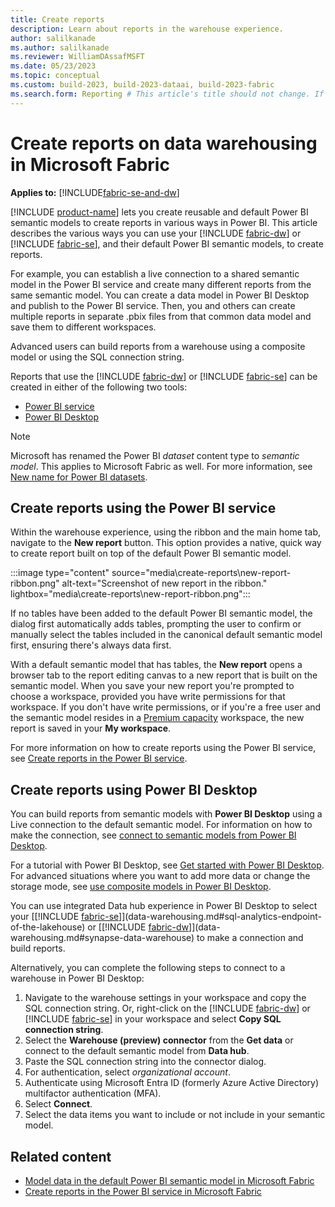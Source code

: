 ```yaml
---
title: Create reports
description: Learn about reports in the warehouse experience.
author: salilkanade
ms.author: salilkanade
ms.reviewer: WilliamDAssafMSFT
ms.date: 05/23/2023
ms.topic: conceptual
ms.custom: build-2023, build-2023-dataai, build-2023-fabric
ms.search.form: Reporting # This article's title should not change. If so, contact engineering.
---
```

# Create reports on data warehousing in Microsoft Fabric

**Applies to:** [!INCLUDE[fabric-se-and-dw](includes/applies-to-version/fabric-se-and-dw.md)]

[!INCLUDE [product-name](../includes/product-name.md)] lets you create reusable and default Power BI semantic models to create reports in various ways in Power BI. This article describes the various ways you can use your [!INCLUDE [fabric-dw](includes/fabric-dw.md)] or [!INCLUDE [fabric-se](includes/fabric-se.md)], and their default Power BI semantic models, to create reports.

For example, you can establish a live connection to a shared semantic model in the Power BI service and create many different reports from the same semantic model. You can create a data model in Power BI Desktop and publish to the Power BI service. Then, you and others can create multiple reports in separate .pbix files from that common data model and save them to different workspaces.

Advanced users can build reports from a warehouse using a composite model or using the SQL connection string.

Reports that use the [!INCLUDE [fabric-dw](includes/fabric-dw.md)] or [!INCLUDE [fabric-se](includes/fabric-se.md)] can be created in either of the following two tools:

- [Power BI service](reports-power-bi-service.md)
- [Power BI Desktop](/power-bi/fundamentals/desktop-getting-started)

> [!NOTE]
> Microsoft has renamed the Power BI *dataset* content type to *semantic model*. This applies to Microsoft Fabric as well. For more information, see [New name for Power BI datasets](/power-bi/connect-data/service-datasets-rename).

## Create reports using the Power BI service

Within the warehouse experience, using the ribbon and the main home tab, navigate to the **New report** button. This option provides a native, quick way to create report built on top of the default Power BI semantic model.

:::image type="content" source="media\create-reports\new-report-ribbon.png" alt-text="Screenshot of new report in the ribbon." lightbox="media\create-reports\new-report-ribbon.png":::

If no tables have been added to the default Power BI semantic model, the dialog first automatically adds tables, prompting the user to confirm or manually select the tables included in the canonical default semantic model first, ensuring there's always data first.

With a default semantic model that has tables, the **New report** opens a browser tab to the report editing canvas to a new report that is built on the semantic model. When you save your new report you're prompted to choose a workspace, provided you have write permissions for that workspace. If you don't have write permissions, or if you're a free user and the semantic model resides in a [Premium capacity](/power-bi/enterprise/service-premium-what-is) workspace, the new report is saved in your **My workspace**.

For more information on how to create reports using the Power BI service, see [Create reports in the Power BI service](reports-power-bi-service.md).

## Create reports using Power BI Desktop

You can build reports from semantic models with **Power BI Desktop** using a Live connection to the default semantic model. For information on how to make the connection, see [connect to semantic models from Power BI Desktop](/power-bi/connect-data/desktop-report-lifecycle-datasets).  

For a tutorial with Power BI Desktop, see [Get started with Power BI Desktop](/power-bi/fundamentals/desktop-getting-started). For advanced situations where you want to add more data or change the storage mode, see [use composite models in Power BI Desktop](/power-bi/transform-model/desktop-composite-models).

You can use integrated Data hub experience in Power BI Desktop to select your [[!INCLUDE [fabric-se](includes/fabric-se.md)]](data-warehousing.md#sql-analytics-endpoint-of-the-lakehouse) or [[!INCLUDE [fabric-dw](includes/fabric-dw.md)]](data-warehousing.md#synapse-data-warehouse) to make a connection and build reports.

Alternatively, you can complete the following steps to connect to a warehouse in Power BI Desktop:

1. Navigate to the warehouse settings in your workspace and copy the SQL connection string. Or, right-click on the [!INCLUDE [fabric-dw](includes/fabric-dw.md)] or [!INCLUDE [fabric-se](includes/fabric-se.md)] in your workspace and select **Copy SQL connection string**.
1. Select the **Warehouse (preview) connector** from the **Get data** or connect to the default semantic model from **Data hub**. 
1. Paste the SQL connection string into the connector dialog. 
1. For authentication, select *organizational account*.
1. Authenticate using Microsoft Entra ID (formerly Azure Active Directory) multifactor authentication (MFA).
1. Select **Connect**.
1. Select the data items you want to include or not include in your semantic model.

## Related content

- [Model data in the default Power BI semantic model in Microsoft Fabric](default-power-bi-semantic-model.md)
- [Create reports in the Power BI service in Microsoft Fabric](reports-power-bi-service.md)
